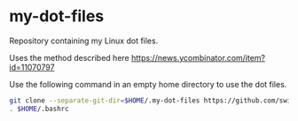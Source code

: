 # my-dot-files

Repository containing my Linux dot files.

Uses the method described here https://news.ycombinator.com/item?id=11070797

Use the following command in an empty home directory to use the dot files.

```bash
git clone --separate-git-dir=$HOME/.my-dot-files https://github.com/switsche/my-dot-files/ $HOME/my-dot-files
. $HOME/.bashrc
```

